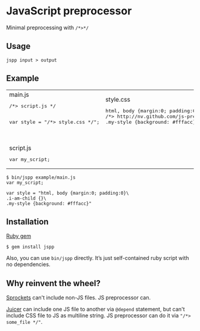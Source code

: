JavaScript preprocessor
===============
Minimal preprocessing with `/*>*/`


Usage
----
`jspp input > output`

Example
----
<table><tr>
<td>main.js
<pre>/*> script.js */

var style = "/*> style.css */";</pre></td>
<td>style.css
<pre>html, body {margin:0; padding:0}
/*> http://nv.github.com/js-preprocessor/example/style-child.css */
.my-style {background: #fffacc}
</pre></td>
<td><br/>style-child.css
<pre>.i-am-child {}
</pre></td>
</tr><tr>
<td><br/>script.js
<pre>var my_script;</pre></td>
</tr></table>

    $ bin/jspp example/main.js
    var my_script;
    
    var style = "html, body {margin:0; padding:0}\
    .i-am-child {}\
    .my-style {background: #fffacc}"


Installation
----
[Ruby gem](http://rubygems.org/gems/jspp)

    $ gem install jspp

Also, you can use `bin/jspp` directly. It’s just self-contained ruby script with no dependencies.

Why reinvent the wheel?
----
[Sprockets](http://github.com/sstephenson/sprockets) can't include non-JS files.
JS preprocessor can.

[Juicer](http://github.com/cjohansen/juicer) can include one JS file to another via
`@depend` statement, but can't include CSS file to JS as multiline string. 
JS preprocessor can do it via `"/*> some_file */"`.
